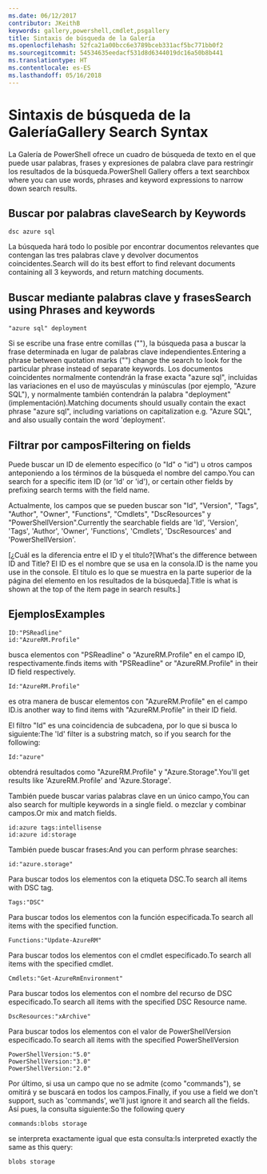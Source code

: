 ```yaml
---
ms.date: 06/12/2017
contributor: JKeithB
keywords: gallery,powershell,cmdlet,psgallery
title: Sintaxis de búsqueda de la Galería
ms.openlocfilehash: 52fca21a00bcc6e3789bceb331acf5bc771bb0f2
ms.sourcegitcommit: 54534635eedacf531d8d6344019dc16a50b8b441
ms.translationtype: HT
ms.contentlocale: es-ES
ms.lasthandoff: 05/16/2018
---
```

# <a name="gallery-search-syntax"></a><span data-ttu-id="70869-103">Sintaxis de búsqueda de la Galería</span><span class="sxs-lookup"><span data-stu-id="70869-103">Gallery Search Syntax</span></span>

<span data-ttu-id="70869-104">La Galería de PowerShell ofrece un cuadro de búsqueda de texto en el que puede usar palabras, frases y expresiones de palabra clave para restringir los resultados de la búsqueda.</span><span class="sxs-lookup"><span data-stu-id="70869-104">PowerShell Gallery offers a text searchbox where you can use words, phrases and keyword expressions to narrow down search results.</span></span>

## <a name="search-by-keywords"></a><span data-ttu-id="70869-105">Buscar por palabras clave</span><span class="sxs-lookup"><span data-stu-id="70869-105">Search by Keywords</span></span>

    dsc azure sql

<span data-ttu-id="70869-106">La búsqueda hará todo lo posible por encontrar documentos relevantes que contengan las tres palabras clave y devolver documentos coincidentes.</span><span class="sxs-lookup"><span data-stu-id="70869-106">Search will do its best effort to find relevant documents containing all 3 keywords, and return matching documents.</span></span>

## <a name="search-using-phrases-and-keywords"></a><span data-ttu-id="70869-107">Buscar mediante palabras clave y frases</span><span class="sxs-lookup"><span data-stu-id="70869-107">Search using Phrases and keywords</span></span>

    "azure sql" deployment

<span data-ttu-id="70869-108">Si se escribe una frase entre comillas (""), la búsqueda pasa a buscar la frase determinada en lugar de palabras clave independientes.</span><span class="sxs-lookup"><span data-stu-id="70869-108">Entering a phrase between quotation marks ("") change the search to look for the particular phrase instead of separate keywords.</span></span>
<span data-ttu-id="70869-109">Los documentos coincidentes normalmente contendrán la frase exacta "azure sql", incluidas las variaciones en el uso de mayúsculas y minúsculas (por ejemplo, "Azure SQL"), y normalmente también contendrán la palabra "deployment" (implementación).</span><span class="sxs-lookup"><span data-stu-id="70869-109">Matching documents should usually contain the exact phrase "azure sql", including variations on capitalization e.g. "Azure SQL", and also usually contain the word 'deployment'.</span></span>

## <a name="filtering-on-fields"></a><span data-ttu-id="70869-110">Filtrar por campos</span><span class="sxs-lookup"><span data-stu-id="70869-110">Filtering on fields</span></span>

<span data-ttu-id="70869-111">Puede buscar un ID de elemento específico (o "Id" o "id") u otros campos anteponiendo a los términos de la búsqueda el nombre del campo.</span><span class="sxs-lookup"><span data-stu-id="70869-111">You can search for a specific item ID (or 'Id' or 'id'), or certain other fields by prefixing search terms with the field name.</span></span>

<span data-ttu-id="70869-112">Actualmente, los campos que se pueden buscar son "Id", "Version", "Tags", "Author", "Owner", "Functions", "Cmdlets", "DscResources" y "PowerShellVersion".</span><span class="sxs-lookup"><span data-stu-id="70869-112">Currently the searchable fields are 'Id', 'Version', 'Tags', 'Author', 'Owner', 'Functions', 'Cmdlets', 'DscResources' and 'PowerShellVersion'.</span></span>

<span data-ttu-id="70869-113">[¿Cuál es la diferencia entre el ID y el título?</span><span class="sxs-lookup"><span data-stu-id="70869-113">[What's the difference between ID and Title?</span></span> <span data-ttu-id="70869-114">El ID es el nombre que se usa en la consola.</span><span class="sxs-lookup"><span data-stu-id="70869-114">ID is the name you use in the console.</span></span> <span data-ttu-id="70869-115">El título es lo que se muestra en la parte superior de la página del elemento en los resultados de la búsqueda].</span><span class="sxs-lookup"><span data-stu-id="70869-115">Title is what is shown at the top of the item page in search results.]</span></span>

## <a name="examples"></a><span data-ttu-id="70869-116">Ejemplos</span><span class="sxs-lookup"><span data-stu-id="70869-116">Examples</span></span>

    ID:"PSReadline"
    id:"AzureRM.Profile"

<span data-ttu-id="70869-117">busca elementos con "PSReadline" o "AzureRM.Profile" en el campo ID, respectivamente.</span><span class="sxs-lookup"><span data-stu-id="70869-117">finds items with "PSReadline" or "AzureRM.Profile" in their ID field respectively.</span></span>

    Id:"AzureRM.Profile"

<span data-ttu-id="70869-118">es otra manera de buscar elementos con "AzureRM.Profile" en el campo ID.</span><span class="sxs-lookup"><span data-stu-id="70869-118">is another way to find items with "AzureRM.Profile" in their ID field.</span></span>

<span data-ttu-id="70869-119">El filtro "Id" es una coincidencia de subcadena, por lo que si busca lo siguiente:</span><span class="sxs-lookup"><span data-stu-id="70869-119">The 'Id' filter is a substring match, so if you search for the following:</span></span>

    Id:"azure"

<span data-ttu-id="70869-120">obtendrá resultados como "AzureRM.Profile" y "Azure.Storage".</span><span class="sxs-lookup"><span data-stu-id="70869-120">You'll get results like 'AzureRM.Profile' and 'Azure.Storage'.</span></span>

<span data-ttu-id="70869-121">También puede buscar varias palabras clave en un único campo,</span><span class="sxs-lookup"><span data-stu-id="70869-121">You can also search for multiple keywords in a single field.</span></span> <span data-ttu-id="70869-122">o mezclar y combinar campos.</span><span class="sxs-lookup"><span data-stu-id="70869-122">Or mix and match fields.</span></span>

    id:azure tags:intellisense
    id:azure id:storage

<span data-ttu-id="70869-123">También puede buscar frases:</span><span class="sxs-lookup"><span data-stu-id="70869-123">And you can perform phrase searches:</span></span>

    id:"azure.storage"


<span data-ttu-id="70869-124">Para buscar todos los elementos con la etiqueta DSC.</span><span class="sxs-lookup"><span data-stu-id="70869-124">To search all items with DSC tag.</span></span>

    Tags:"DSC"

<span data-ttu-id="70869-125">Para buscar todos los elementos con la función especificada.</span><span class="sxs-lookup"><span data-stu-id="70869-125">To search all items with the specified function.</span></span>

    Functions:"Update-AzureRM"

<span data-ttu-id="70869-126">Para buscar todos los elementos con el cmdlet especificado.</span><span class="sxs-lookup"><span data-stu-id="70869-126">To search all items with the specified cmdlet.</span></span>

    Cmdlets:"Get-AzureRmEnvironment"

<span data-ttu-id="70869-127">Para buscar todos los elementos con el nombre del recurso de DSC especificado.</span><span class="sxs-lookup"><span data-stu-id="70869-127">To search all items with the specified DSC Resource name.</span></span>

    DscResources:"xArchive"

<span data-ttu-id="70869-128">Para buscar todos los elementos con el valor de PowerShellVersion especificado.</span><span class="sxs-lookup"><span data-stu-id="70869-128">To search all items with the specified PowerShellVersion</span></span>

    PowerShellVersion:"5.0"
    PowerShellVersion:"3.0"
    PowerShellVersion:"2.0"


<span data-ttu-id="70869-129">Por último, si usa un campo que no se admite (como "commands"), se omitirá y se buscará en todos los campos.</span><span class="sxs-lookup"><span data-stu-id="70869-129">Finally, if you use a field we don't support, such as 'commands', we'll just ignore it and search all the fields.</span></span> <span data-ttu-id="70869-130">Así pues, la consulta siguiente:</span><span class="sxs-lookup"><span data-stu-id="70869-130">So the following query</span></span>

    commands:blobs storage

<span data-ttu-id="70869-131">se interpreta exactamente igual que esta consulta:</span><span class="sxs-lookup"><span data-stu-id="70869-131">Is interpreted exactly the same as this query:</span></span>

    blobs storage
